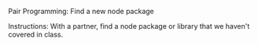 Pair Programming: Find a new node package

Instructions:
With a partner, find a node package or library that we haven't covered in class.
